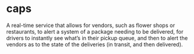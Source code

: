 # caps
A real-time service that allows for vendors, such as flower shops or restaurants, to alert a system of a package needing to be delivered, for drivers to instantly see what’s in their pickup queue, and then to alert the vendors as to the state of the deliveries (in transit, and then delivered).